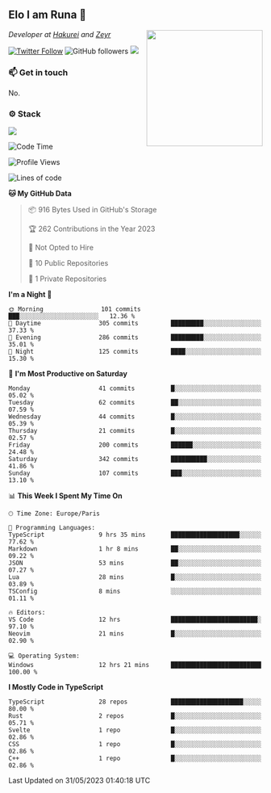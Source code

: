 <h2>Elo I am Runa 🐔</h2>
<img align='right' src="https://imgur.com/Idjj7mk.png" width="230">
<p><em>Developer at <a href="https://github.com/hakureiapp">Hakurei</a> and <a href="https://github.com/zeyrbot">Zeyr</a></em></p>

[![Twitter Follow](https://img.shields.io/twitter/follow/ruunao?label=Follow)](https://twitter.com/intent/follow?screen_name=ruunao)
![GitHub followers](https://img.shields.io/github/followers/ruunao?label=Follow&style=social)
![](https://komarev.com/ghpvc/?username=ruunao&color=blue)

### 📫 Get in touch
No.

### ⚙️ Stack
![](https://skillicons.dev/icons?i=git,docker,js,ts,cloudflare,css,deno,express,cpp,arduino,graphql,html,nestjs,react,apollo,bash,lua,nextjs,nodejs,ps,powershell,neovim,postgres,tailwind,prisma)

<!--START_SECTION:waka-->
![Code Time](http://img.shields.io/badge/Code%20Time-9%20hrs%2047%20mins-blue)

![Profile Views](http://img.shields.io/badge/Profile%20Views-44-blue)

![Lines of code](https://img.shields.io/badge/From%20Hello%20World%20I%27ve%20Written-405.1%20thousand%20lines%20of%20code-blue)

**🐱 My GitHub Data** 

> 📦 916 Bytes Used in GitHub's Storage 
 > 
> 🏆 262 Contributions in the Year 2023
 > 
> 🚫 Not Opted to Hire
 > 
> 📜 10 Public Repositories 
 > 
> 🔑 1 Private Repositories 
 > 
**I'm a Night 🦉** 

```text
🌞 Morning                101 commits         ███░░░░░░░░░░░░░░░░░░░░░░   12.36 % 
🌆 Daytime                305 commits         █████████░░░░░░░░░░░░░░░░   37.33 % 
🌃 Evening                286 commits         █████████░░░░░░░░░░░░░░░░   35.01 % 
🌙 Night                  125 commits         ████░░░░░░░░░░░░░░░░░░░░░   15.30 % 
```
📅 **I'm Most Productive on Saturday** 

```text
Monday                   41 commits          █░░░░░░░░░░░░░░░░░░░░░░░░   05.02 % 
Tuesday                  62 commits          ██░░░░░░░░░░░░░░░░░░░░░░░   07.59 % 
Wednesday                44 commits          █░░░░░░░░░░░░░░░░░░░░░░░░   05.39 % 
Thursday                 21 commits          █░░░░░░░░░░░░░░░░░░░░░░░░   02.57 % 
Friday                   200 commits         ██████░░░░░░░░░░░░░░░░░░░   24.48 % 
Saturday                 342 commits         ██████████░░░░░░░░░░░░░░░   41.86 % 
Sunday                   107 commits         ███░░░░░░░░░░░░░░░░░░░░░░   13.10 % 
```


📊 **This Week I Spent My Time On** 

```text
🕑︎ Time Zone: Europe/Paris

💬 Programming Languages: 
TypeScript               9 hrs 35 mins       ███████████████████░░░░░░   77.62 % 
Markdown                 1 hr 8 mins         ██░░░░░░░░░░░░░░░░░░░░░░░   09.22 % 
JSON                     53 mins             ██░░░░░░░░░░░░░░░░░░░░░░░   07.27 % 
Lua                      28 mins             █░░░░░░░░░░░░░░░░░░░░░░░░   03.89 % 
TSConfig                 8 mins              ░░░░░░░░░░░░░░░░░░░░░░░░░   01.11 % 

🔥 Editors: 
VS Code                  12 hrs              ████████████████████████░   97.10 % 
Neovim                   21 mins             █░░░░░░░░░░░░░░░░░░░░░░░░   02.90 % 

💻 Operating System: 
Windows                  12 hrs 21 mins      █████████████████████████   100.00 % 
```

**I Mostly Code in TypeScript** 

```text
TypeScript               28 repos            ████████████████████░░░░░   80.00 % 
Rust                     2 repos             █░░░░░░░░░░░░░░░░░░░░░░░░   05.71 % 
Svelte                   1 repo              █░░░░░░░░░░░░░░░░░░░░░░░░   02.86 % 
CSS                      1 repo              █░░░░░░░░░░░░░░░░░░░░░░░░   02.86 % 
C++                      1 repo              █░░░░░░░░░░░░░░░░░░░░░░░░   02.86 % 
```




 Last Updated on 31/05/2023 01:40:18 UTC
<!--END_SECTION:waka-->


<!--
<p align="center">
     <a href="https://discord.gg/HhybNhchcC"><img src="https://invidget.switchblade.xyz/sejc7TnX6N" align="center" ><a>
</p> 
-->
